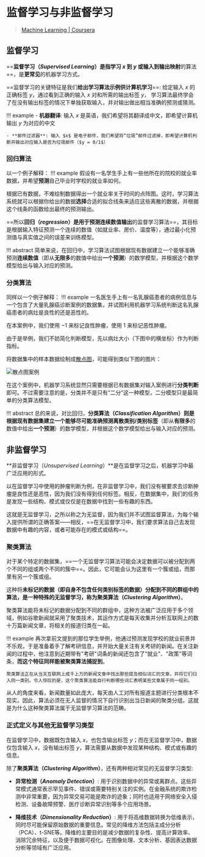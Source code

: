 # 监督学习与非监督学习

> [Machine Learning | Coursera](https://www.coursera.org/specializations/machine-learning-introduction)

## 监督学习

==**监督学习（*Supervised Learning*）**是指学习 $x$ 到 $y$ 或**输入到输出映射**的算法==，是**更常见**的机器学习方式。

==监督学习的关键特征是我们**给出学习算法示例供计算机学习**==: 给定输入 $x$ 的正确标签 $y$，通过看到正确的输入 $x$ 对和所需的输出标签 $y$， 学习算法最终学会了在没有输出标签的情况下单独获取输入，并对输出做出相当准确的预测或猜测。

!!! example
    - **机器翻译**: 输入 $x$ 是英语，我们希望将其翻译成中文，即希望计算机输出 $y$ 为对应的中文

    - **邮件过滤器**: 输入 $x$ 是电子邮件，我们希望将“垃圾”邮件过滤掉，即希望计算机判断并输出对应输入是否为垃圾邮件（$y = 0/1$）

### 回归算法

以一个例子解释：
!!! example
    假设有一名学生手上有一些他所在的院校的就业率数据，并希望**预测**自己毕业时学校的就业率如何。

根据已有数据，不难绘制数据得出一个就业率关于时间的点阵图。这时，学习算法系统就可以根据你给出的数据**选择**合适的拟合线条来适应这些离散的数据，并根据这个线条的函数给出最终的预测输出。

==所以**回归（*regression*）**是用于**预测连续数值输出**的监督学习算法==，其目标是根据输入特征预测一个连续的数值（如就业率、房价、温度等），通过最小化预测值与真实值之间的误差来训练模型。

!!! abstract
    简单来说，在回归中，学习算法试图根据现有数据建立一个能够准确预测**连续数值**（即从**无限多**的数值中给出**一个预测**）的数学模型，并根据这个数学模型给出与输入对应的预测。

### 分类算法

同样以一个例子解释：
!!! example
    一名医生手上有一名乳腺癌患者的病例信息与一个包含了大量乳腺癌诊断案例的数据集，并试图利用机器学习系统判断这名乳腺癌患者的病灶是良性的还是恶性的。

在本案例中，我们使用 $-1$ 来标记良性肿瘤，使用 $1$ 来标记恶性肿瘤。

由于是举例，我们不妨简化判断模型，先以病灶大小（下图中的横坐标）作为判断指标。

将数据集中的样本数据绘制成[散点图](https://antv.vision/old-site/vis/doc/chart/details/scatter-plot.html)，可能得到类似下图的图片：

<!-- ![散点图案例](scatter_diagram.png)

其中红色表示良性样本，蓝色表示恶性样本，横坐标为肿瘤大小，~~纵坐标表示恶性程度（这个可以先不看）~~。

显然，针对当前的数据模型，我们不需要纵坐标，那么，我们就可以将二维的图像基于上面提到的标识方法压缩成“一维”的: -->

![散点图案例](scatter_example.png)

在这个案例中，机器学习系统显然只需要根据已有数据集对输入案例进行**分类判断**即可。不过需要注意的是，分类并不是只有“二分”这一种模型，二分模型只是最简单的分类算法模型。

!!! abstract
    总的来说，对比回归，**分类算法（*Classification Algorithm*）**则是根据现有数据集建立一个能够尽可能准确预测**离散类别/类别标签**（即从**有限多**的数值中给出**一个预测**）的数学模型，并根据这个数学模型给出与输入对应的预测。

## 非监督学习

**非监督学习（*Unsupervised Learning*）**是在监督学习之后，机器学习中最广泛应用的形式。

以在监督学习中使用的肿瘤判断为例，在非监督学习中，我们没有被要求去诊断肿瘤是良性还是恶性，因为我们没有得到任何标签。相反，在数据集中，我们的任务是发现一些结构、模式或仅仅是在数据中找到一些有趣的东西。

这就是无监督学习，之所以称之为无监督，因为我们并不试图监督算法，为每个输入提供所谓的正确答案——相反，==在无监督学习中，我们要求算法自己去发现数据中有趣的内容，或者可能存在的模式或结构==。

### 聚类算法

对于某个特定的数据集，==一个无监督学习算法可能会决定数据可以被分配到两个不同的组或两个不同的簇中==。因此，它可能会认为这里有一个簇或组，而那里有另一个簇或组。

这种将**未标记的数据（即自身不包含任何类别标签的数据）**分配到不同的群组中的算法，是一种特殊的无监督学习，称为**聚类算法（*Clustering Algorithm*）**。

聚类算法能将未标记的数据分配到不同的群组中，这种方法被广泛应用于多个领域，例如谷歌新闻就采用了聚类技术，其运作方式是每天收集并分析互联网上的数十万篇新闻文章，将相关的报道归类在一起。

!!! example
    再次拿前文提到的那位学生举例，他通过预测发现学校的就业前景并不乐观，于是准备着手了解考研信息，并开始大量关注有关考研的新闻。在关注新闻的过程中，他注意到近期带有"考研"词条的新闻还包含了"就业"、"政策"等词条，**而这个特征同样能被聚类算法捕捉到**。

    聚类算法正在从当天互联网上成千上万的新闻文章中找出那些提及相似词汇的文章，并将它们归入同一类别。令人惊叹的是，这个聚类算法能自行判断哪些词汇表明某些文章属于同一组别。

从人的角度来看，新闻数量如此庞大，每天由人工对所有报道主题进行分类根本不现实。因此，算法必须在无人监督的情况下自行识别出当日新闻的聚类分组。这就是为什么这种聚类算法属于无监督学习算法的范畴。

### 正式定义与其他无监督学习类型

在监督学习中，数据既包含输入 $x$，也包含输出标签 $y$；而在无监督学习中，数据仅包含输入 $x$，没有输出标签 $y$，算法需要从数据中发现某种结构、模式或有趣的信息。

除了**聚类算法（*Clustering Algorithm*）**，还有两种相对常见的无监督学习类型:

- **异常检测（*Anomaly Detection*）**: 用于识别数据中的异常或离群点。这些异常模式通常表示罕见事件、错误或需要特别关注的实例。在金融系统的欺诈检测中非常重要，因为异常交易可能是欺诈的迹象；同时也适用于网络安全入侵检测、设备故障预警、医疗诊断异常识别等多个应用场景。

- **降维技术（*Dimensionality Reduction*）**: 用于将高维数据转换为低维表示，同时尽可能保留原始数据的重要信息。常见的降维方法包括主成分分析（PCA）、t-SNE等。降维的主要目的是减少数据的复杂性、提高计算效率、消除冗余特征，以及便于数据可视化。在图像处理、文本分析、基因表达数据分析等领域有广泛应用。 
